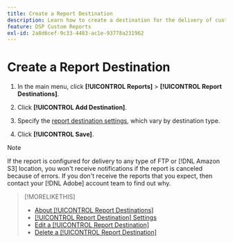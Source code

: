 ```yaml
---
title: Create a Report Destination
description: Learn how to create a destination for the delivery of custom reports.
feature: DSP Custom Reports
exl-id: 2a8d6cef-9c33-4483-ac1e-93778a231962
---
```

# Create a Report Destination

1. In the main menu, click **[!UICONTROL Reports]** > **[!UICONTROL Report Destinations]**.

1. Click **[!UICONTROL Add Destination]**.

1. Specify the [report destination settings](/help/dsp/reports/report-destinations/report-destination-settings.md), which vary by destination type.

1. Click **[!UICONTROL Save]**.

>[!NOTE]
>
> If the report is configured for delivery to any type of FTP or [!DNL Amazon S3] location, you won't receive notifications if the report is canceled because of errors. If you don't receive the reports that you expect, then contact your [!DNL Adobe] account team to find out why. 

>[!MORELIKETHIS]
>
>* [About [!UICONTROL Report Destinations]](/help/dsp/reports/report-destinations/report-destination-about.md)
>* [[!UICONTROL Report Destination] Settings](/help/dsp/reports/report-destinations/report-destination-settings.md)
>* [Edit a [!UICONTROL Report Destination]](/help/dsp/reports/report-destinations/report-destination-edit.md)
>* [Delete a [!UICONTROL Report Destination]](/help/dsp/reports/report-destinations/report-destination-delete.md)
